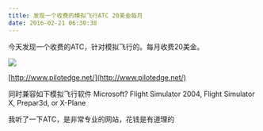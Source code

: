```yaml
---
title: 发现一个收费的模拟飞行ATC 20美金每月
date: 2016-02-21 06:30:38
---
```


今天发现一个收费的ATC，针对模拟飞行的。每月收费20美金。


![](http://www.pilotedge.net/assets/logo-c5ad135c4428e6f44bf909411a67f128.png)


[http://www.pilotedge.net/](http://www.pilotedge.net/)


同时兼容如下模拟飞行软件
Microsoft? Flight Simulator 2004, Flight Simulator X, Prepar3d, or X-Plane

我听了一下ATC，是非常专业的网站，花钱是有道理的


